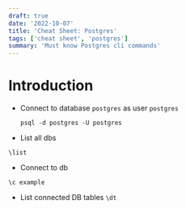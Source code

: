```yaml
---
draft: true
date: '2022-10-07'
title: 'Cheat Sheet: Postgres'
tags: ['cheat sheet', 'postgres']
summary: 'Must know Postgres cli commands'
---
```


# Introduction

- Connect to database `postgres` as user `postgres`

  `psql -d postgres -U postgres`

- List all dbs

`\list`

- Connect to db

`\c example`

- List connected DB tables
  `\dt`
